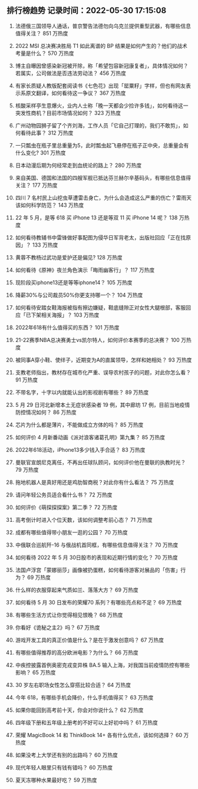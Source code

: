 
## 排行榜趋势 记录时间：2022-05-30 17:15:08
  
  1. 法德俄三国领导人通话，普京警告法德勿向乌克兰提供重型武器，有哪些信息值得关注？ 851 万热度
    
  2. 2022 MSI 总决赛决胜局 T1 如此离谱的 BP 结果是如何产生的？他们的战术考量是什么？ 570 万热度
    
  3. 博主自曝因曾感染新冠被开除，称「希望包容新冠康复者」，具体情况如何？若属实，公司做法是否违法劳动法？ 456 万热度
    
  4. 有家长质疑人教版配套阅读书《七色花》出现「罂粟籽」字样，但也有网友表示系原文翻译，如何看待这一争议？ 367 万热度
    
  5. 核酸采样亭生意爆火，业内人士称「晚一天都会少捡许多钱」，如何看待这一突发性商机？目前市场情况如何？ 323 万热度
    
  6. 广州动物园狮子留了个齐刘海，工作人员「它自己打理的，我们不敢剪」，如何看待此事？ 312 万热度
    
  7. 一只瓢虫在瓶子里总重量为5，此时瓢虫起飞悬停在瓶子正中央，总重量会有什么变化? 301 万热度
    
  8. 日本动漫后期为何经常走到血统论的路上？ 280 万热度
    
  9. 来自美国、德国和法国的四艘军舰已抵达芬兰赫尔辛基码头，有哪些信息值得关注？ 177 万热度
    
  10. 四川 7 名村民上山挖虫草遭雷击身亡，为什么会造成这么严重的伤亡？雷雨天该如何科学防范？ 143 万热度
    
  11. 22 年 5 月，是等 618 买 iPhone 13 还是等双 11 买 iPhone 14 呢？ 138 万热度
    
  12. 如何看待教辅书中雷锋做好事配图为侵华日军背老太，出版社回应「正在找原因」？ 133 万热度
    
  13. 黄蓉不教杨过武功是爱护还是偏见? 128 万热度
    
  14. 如何看待《原神》夜兰角色演示「晦雨幽客行」？ 117 万热度
    
  15. 现阶段买iphone13还是等等iphone14？ 105 万热度
    
  16. 降薪30%与公司裁员50%你更支持哪一个？ 104 万热度
    
  17. 如何看待安踏女鞋海报被指有擦边嫌疑，鞋底缝隙正对女性大腿根部，客服回应「已下架相关海报」？ 103 万热度
    
  18. 2022年618有什么值得买的东西？ 101 万热度
    
  19. 21-22赛季NBA总决赛勇士vs凯尔特人，如何评价本赛季的总决赛？ 100 万热度
    
  20. 被同事A穿小鞋、使绊子，近期变为A的直属领导，怎样和她相处？ 93 万热度
    
  21. 支教老师指出，教材存在城市化严重、误导农村孩子的问题，对此你怎么看？ 91 万热度
    
  22. 不带名字，十字以内就能认出的影视剧有哪些？ 89 万热度
    
  23. 5 月 29 日河北新增本土无症状感染者 19 例，其中廊坊 17 例，目前当地疫情防控情况如何？ 86 万热度
    
  24. 芯片为什么都是薄片，不能做成立方体的吗？ 85 万热度
    
  25. 如何评价 4 月新番动画《派对浪客诸葛孔明》第九集？ 85 万热度
    
  26. 2022年618活动，iPhone13多少钱入手合适？ 83 万热度
    
  27. 曼联官宣朗尼克离任，不再出任球队顾问，如何评价他在曼联的执教时光？ 79 万热度
    
  28. 拖地机器人是真好用还是鸡肋智商税？对此你有什么看法？ 75 万热度
    
  29. 请问年轻公务员适合看什么书？ 72 万热度
    
  30. 如何评价《萌探探探案》第二季？ 72 万热度
    
  31. 高考倒计时进入个位天数，该如何调整考前心态？ 71 万热度
    
  32. 成都有哪些值得带小朋友一逛的公园？ 70 万热度
    
  33. 中俄联合巡航歼-16 与俄战机首同框，有哪些信息值得关注？ 70 万热度
    
  34. 如何看待 2022 年 5 月 30日股市的表现和近期行情的变化？ 70 万热度
    
  35. 法国卢浮宫「蒙娜丽莎」画像被扔蛋糕，如何看待游客对展品的「伤害」行为？ 69 万热度
    
  36. 什么样的衣服穿起来气质如兰、落落大方？ 69 万热度
    
  37. 如何看待 5 月 30 日发布的荣耀70 系列？有哪些亮点和不足？ 69 万热度
    
  38. 有哪些生活方式让你觉得相见恨晚？ 68 万热度
    
  39. 你看好《诡秘之主2》吗？ 67 万热度
    
  40. 游戏开发工具的真正价值是什么？是在于激发创意吗？ 67 万热度
    
  41. 有哪些值得推荐的高分欧洲电影？为什么？ 66 万热度
    
  42. 中疾控披露首例奥密克戎变异株 BA.5 输入上海，对我国当前疫情防控有哪些影响？ 65 万热度
    
  43. 30 岁左右职场女性怎么穿搭比较合适？ 64 万热度
    
  44. 今年 618，有哪些手机会降价，什么手机值得买？ 63 万热度
    
  45. 如果你能回到高考前十天，你会对你说什么？ 62 万热度
    
  46. 四年级下册和五年级上册考的不好可以上好初中吗？ 61 万热度
    
  47. 荣耀 MagicBook 14 和 ThinkBook 14+ 各有什么优点，该如何选择？ 60 万热度
    
  48. 如果没考上大学还有别的出路吗？ 60 万热度
    
  49. 现代年轻人眼里只有钱有错吗？ 60 万热度
    
  50. 夏天冻哪种水果最好吃？ 59 万热度
    
